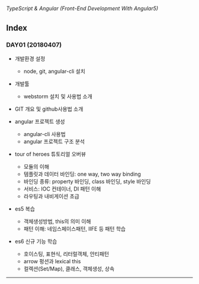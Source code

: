 ###### TypeScript & Angular (Front-End Development With Angular5)

## Index

### DAY01 (20180407)

- 개발환경 설정
  - node, git, angular-cli 설치

- 개발툴
  - webstorm 설치 및 사용법 소개

- GIT 개요 및 github사용법 소개

- angular 프로젝트 생성
  - angular-cli 사용법
  - angular 프로젝트 구조 분석

- tour of heroes 튜토리얼 오버뷰
  - 모듈의 이해
  - 템플릿과 데이터 바인딩: one way, two way binding
  - 바인딩 종류: property 바인딩, class 바인딩, style 바인딩
  - 서비스: IOC 컨테이너, DI 패턴 이해
  - 라우팅과 내비게이션 초급

- es5 복습
  - 객체생성방법, this의 의미 이해
  - 패턴 이해: 네임스페이스패턴, IIFE 등 패턴 학습

- es6 신규 기능 학습
  - 호이스팅, 표현식, 리터럴객체, 안티패턴
  - arrow 펑션과 lexical this
  - 컬렉션(Set/Map), 클래스, 객체생성, 상속

---
